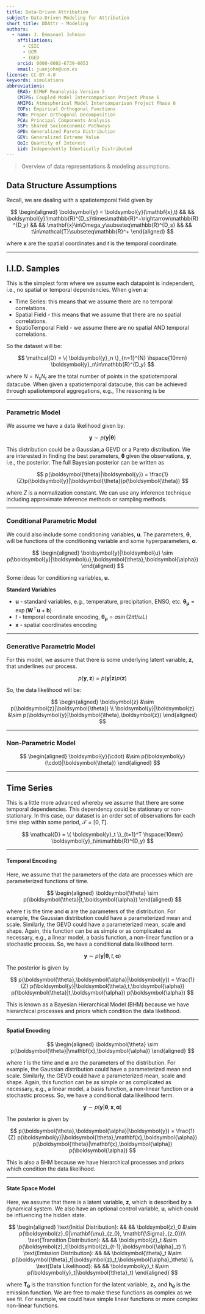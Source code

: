 ```yaml
---
title: Data-Driven Attribution
subject: Data-Driven Modeling for Attribution
short_title: DDAttr - Modeling
authors:
  - name: J. Emmanuel Johnson
    affiliations:
      - CSIC
      - UCM
      - IGEO
    orcid: 0000-0002-6739-0053
    email: juanjohn@ucm.es
license: CC-BY-4.0
keywords: simulations
abbreviations:
    ERA5: ECMWF Reanalysis Version 5
    CMIP6: Coupled Model Intercomparison Project Phase 6
    AMIP6: Atmospherical Model Intercomparison Project Phase 6
    EOFs: Empirical Orthogonal Functions
    POD: Proper Orthogonal Decomposition
    PCA: Principal Components Analysis
    SSP: Shared Socioeconomic Pathways
    GPD: Generalized Pareto Distribution
    GEV: Generalized Extreme Value
    QoI: Quantity of Interest
    iid: Independently Identically Distributed
---
```


> Overview of data representations & modeling assumptions.

## Data Structure Assumptions

Recall, we are dealing with a spatiotemporal field given by

$$
\begin{aligned}
\boldsymbol{y} = \boldsymbol{y}(\mathbf{x},t)
&& &&
\boldsymbol{y}:\mathbb{R}^{D_s}\times\mathbb{R}^+\rightarrow\mathbb{R}^{D_y}
&& &&
\mathbf{x}\in\Omega_y\subseteq\mathbb{R}^{D_s}
&& &&
t\in\mathcal{T}\subseteq\mathbb{R}^+
\end{aligned}
$$

where $\mathbf{x}$ are the spatial coordinates and $t$ is the temporal coordinate.

***

## I.I.D. Samples

This is the simplest form where we assume each datapoint is independent, i.e., no spatial or temporal dependencies. 
When given a:
* Time Series: this means that we assume there are no temporal correlations.
* Spatial Field - this means that we assume that there are no spatial correlations.
* SpatioTemporal Field - we assume there are no spatial AND temporal correlations.

So the dataset will be:

$$
\mathcal{D} = \{ \boldsymbol{y}_n \}_{n=1}^{N}
\hspace{10mm}
\boldsymbol{y}_n\in\mathbb{R}^{D_y}
$$

where $N=N_s N_t$ are the total number of points in the spatiotemporal datacube.
When given a spatiotemporal datacube, this can be achieved through spatiotemporal aggregations, e.g., 
The reasoning is be

***

### Parametric Model



We assume we have a data likelihood given by:

$$
\boldsymbol{y} \sim p(\boldsymbol{y}|\boldsymbol{\theta})
$$

This distribution could be a Gaussian,a GEVD or a Pareto distribution.
We are interested in finding the best parameters, $\boldsymbol{\theta}$ given the observations, $\boldsymbol{y}$, i.e., the posterior.
The full Bayesian posterior can be written as

$$
p(\boldsymbol{\theta}|\boldsymbol{y}) = \frac{1}{Z}p(\boldsymbol{y}|\boldsymbol{\theta})p(\boldsymbol{\theta})
$$

where $Z$ is a normalization constant.
We can use any inference technique including approximate inference methods or sampling methods.



***  

### Conditional Parametric Model

We could also include some conditioning variables, $\boldsymbol{u}$.
The parameters, $\boldsymbol{\theta}$, will be functions of the conditioning variable and some hyperparameters, $\boldsymbol{\alpha}$.

$$
\begin{aligned}
\boldsymbol{y}|\boldsymbol{u} \sim p(\boldsymbol{y}|\boldsymbol{u},\boldsymbol{\theta},\boldsymbol{\alpha})
\end{aligned}
$$

Some ideas for conditioning variables, $\boldsymbol{u}$.

**Standard Variables**

* $\boldsymbol{u}$ - standard variables, e.g., temperature, precipitation, ENSO, etc. $\boldsymbol{\theta_\mu} = \exp \left( \mathbf{W}^\top\mathbf{u} + \mathbf{b}\right)$
* $t$ - temporal coordinate encoding, $\boldsymbol{\theta_\mu}=a\sin(2\pi t/\omega L)$
* $\mathbf{x}$ - spatial coordinates encoding 



***

### Generative Parametric Model

For this model, we assume that there is some underlying latent variable, $\boldsymbol{z}$, that underlines our process.

$$
p(\boldsymbol{y},\boldsymbol{z}) = p(\boldsymbol{y}|\boldsymbol{z})p(\boldsymbol{z})
$$

So, the data likelihood will be:

$$
\begin{aligned}
\boldsymbol{z} &\sim p(\boldsymbol{z}|\boldsymbol{\theta}) \\
\boldsymbol{y}|\boldsymbol{z} &\sim p(\boldsymbol{y}|\boldsymbol{\theta},\boldsymbol{z})
\end{aligned}
$$

***

### Non-Parametric Model

$$
\begin{aligned}
\boldsymbol{y}(\cdot) &\sim p(\boldsymbol{y}(\cdot)|\boldsymbol{\theta})
\end{aligned}
$$


***

## Time Series

This is a little more advanced whereby we assume that there are some temporal dependencies.
This dependency could be stationary or non-stationary.
In this case, our dataset is an order set of observations for each time step within some period, $\mathcal{T}=[0,T]$.

$$
\mathcal{D} = \{ \boldsymbol{y}_t \}_{t=1}^T
\hspace{10mm}
\boldsymbol{y}_t\in\mathbb{R}^{D_y}
$$


***

#### Temporal Encoding

Here, we assume that the parameters of the data are processes which are parameterized functions of time.


$$
\begin{aligned}
\boldsymbol{\theta} \sim p(\boldsymbol{\theta}|t,\boldsymbol{\alpha})
\end{aligned}
$$

where $t$ is the time and $\boldsymbol{\alpha}$ are the parameters of the distribution.
For example, the Gaussian distribution could have a parameterized mean and scale.
Similarly, the GEVD could have a parameterized mean, scale and shape.
Again, this function can be as simple or as complicated as necessary, e.g., a linear model, a basis function, a non-linear function or a stochastic process.
So, we have a conditional data likelihood term.

$$
\boldsymbol{y}\sim 
p(\boldsymbol{y}|\boldsymbol{\theta},t,\boldsymbol{\alpha})
$$

The posterior is given by

$$
p(\boldsymbol{\theta},\boldsymbol{\alpha}|\boldsymbol{y}) =
\frac{1}{Z}
p(\boldsymbol{y}|\boldsymbol{\theta},t,\boldsymbol{\alpha})
p(\boldsymbol{\theta}|t,\boldsymbol{\alpha})
p(\boldsymbol{\alpha})
$$

This is known as a Bayesian Hierarchical Model (BHM) because we have hierarchical processes and priors which condition the data likelihood.

***

#### Spatial Encoding

$$
\begin{aligned}
\boldsymbol{\theta} \sim p(\boldsymbol{\theta}|\mathbf{x},\boldsymbol{\alpha})
\end{aligned}
$$

where $t$ is the time and $\boldsymbol{\alpha}$ are the parameters of the distribution.
For example, the Gaussian distribution could have a parameterized mean and scale.
Similarly, the GEVD could have a parameterized mean, scale and shape.
Again, this function can be as simple or as complicated as necessary, e.g., a linear model, a basis function, a non-linear function or a stochastic process.
So, we have a conditional data likelihood term.

$$
\boldsymbol{y}\sim 
p(\boldsymbol{y}|\boldsymbol{\theta},\mathbf{x},\boldsymbol{\alpha})
$$

The posterior is given by

$$
p(\boldsymbol{\theta},\boldsymbol{\alpha}|\boldsymbol{y}) =
\frac{1}{Z}
p(\boldsymbol{y}|\boldsymbol{\theta},\mathbf{x},\boldsymbol{\alpha})
p(\boldsymbol{\theta}|\mathbf{x},\boldsymbol{\alpha})
p(\boldsymbol{\alpha})
$$

This is also a BHM because we have hierarchical processes and priors which condition the data likelihood.


***

#### State Space Model

Here, we assume that there is a latent variable, $\boldsymbol{z}$, which is described by a dynamical system.
We also have an optional control variable, $\boldsymbol{u}$, which could be influencing the hidden state.

$$
\begin{aligned}
\text{Initial Distribution}: && && \boldsymbol{z}_0 &\sim p(\boldsymbol{z}_0|\mathbf{\mu}_{z_0}, \mathbf{\Sigma}_{z_0})\\
\text{Transition Distribution}: && && \boldsymbol{z}_t &\sim p(\boldsymbol{z}_t|\boldsymbol{z}_{t-1},\boldsymbol{\alpha}_z) \\
\text{Emission Distribution}: && && \boldsymbol{\theta}_t &\sim p(\boldsymbol{\theta}_t|\boldsymbol{z}_t,\boldsymbol{\alpha}_\theta) \\
\text{Data Likelihood}: && && \boldsymbol{y}_t &\sim p(\boldsymbol{y}_t|\boldsymbol{\theta}_t)
\end{aligned}
$$

where $\boldsymbol{T_\theta}$ is the transition function for the latent variable, $\boldsymbol{z}_t$, and $\boldsymbol{h_\theta}$ is the emission function.
We are free to make these functions as complex as we see fit.
For example, we could have simple linear functions or more complex non-linear functions.
